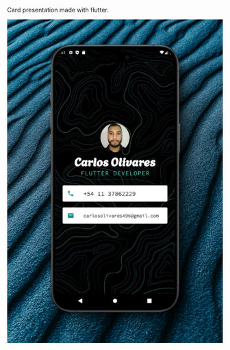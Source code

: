 Card presentation made with flutter.

![Card presentation made with flutter.](https://github.com/c-olivares/my_card/blob/main/assets/976shots_so.png)
